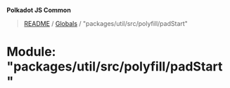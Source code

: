 **Polkadot JS Common**

> [README](../README.md) / [Globals](../globals.md) / "packages/util/src/polyfill/padStart"

# Module: "packages/util/src/polyfill/padStart"
